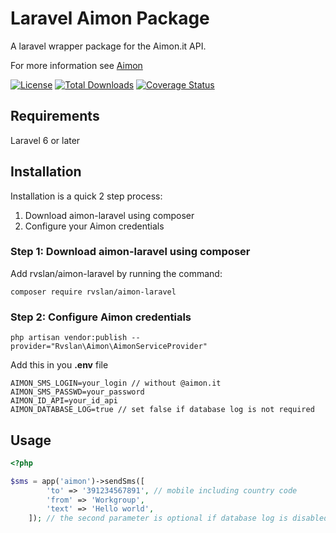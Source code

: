 Laravel Aimon Package
=====================

A laravel wrapper package for the Aimon.it API.

For more information see [Aimon](https://www.aimon.it/)

[![License](https://poser.pugx.org/rvslan/aimon-laravel/license)](https://packagist.org/packages/rvslan/aimon-laravel) [![Total Downloads](https://poser.pugx.org/rvslan/aimon-laravel/downloads)](https://packagist.org/packages/rvslan/aimon-laravel) [![Coverage Status](https://coveralls.io/repos/github/rvslan/aimon-laravel/badge.svg)](https://coveralls.io/github/rvslan/aimon-laravel)


## Requirements ##

Laravel 6 or later


Installation
------------
Installation is a quick 2 step process:

1. Download aimon-laravel using composer
2. Configure your Aimon credentials

### Step 1: Download aimon-laravel using composer

Add rvslan/aimon-laravel by running the command:

```
composer require rvslan/aimon-laravel
```


### Step 2: Configure Aimon credentials

```
php artisan vendor:publish --provider="Rvslan\Aimon\AimonServiceProvider"
```

Add this in you **.env** file

```
AIMON_SMS_LOGIN=your_login // without @aimon.it
AIMON_SMS_PASSWD=your_password
AIMON_ID_API=your_id_api
AIMON_DATABASE_LOG=true // set false if database log is not required
```

Usage
-----

```php
<?php

$sms = app('aimon')->sendSms([
        'to' => '391234567891', // mobile including country code
        'from' => 'Workgroup',
        'text' => 'Hello world',
    ]); // the second parameter is optional if database log is disabled
````
